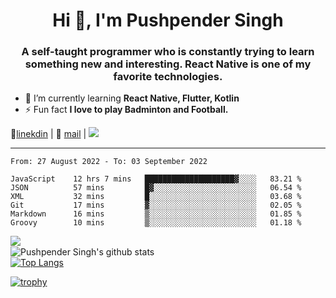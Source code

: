 <h1 align="center">Hi 👋, I'm Pushpender Singh</h1>
<h3 align="center">A self-taught programmer who is constantly trying to learn something new and interesting. React Native is one of my favorite technologies.</h3>

- 🌱 I’m currently learning **React Native, Flutter, Kotlin**
- ⚡ Fun fact **I love to play Badminton and Football.**

👔[linekdin](https://www.linkedin.com/in/pushpender-singh-240061202/) | 📧 [mail](mailto:pushpendersingh@p2devs.com) | ![](https://komarev.com/ghpvc/?username=pushpender-singh-ap&color=blue)


---

<!--START_SECTION:waka-->

```text
From: 27 August 2022 - To: 03 September 2022

JavaScript    12 hrs 7 mins   ████████████████████▓░░░░   83.21 %
JSON          57 mins         █▓░░░░░░░░░░░░░░░░░░░░░░░   06.54 %
XML           32 mins         █░░░░░░░░░░░░░░░░░░░░░░░░   03.68 %
Git           17 mins         ▓░░░░░░░░░░░░░░░░░░░░░░░░   02.05 %
Markdown      16 mins         ▒░░░░░░░░░░░░░░░░░░░░░░░░   01.85 %
Groovy        10 mins         ▒░░░░░░░░░░░░░░░░░░░░░░░░   01.18 %
```

<!--END_SECTION:waka-->

<img align="left" src="https://github-readme-streak-stats.herokuapp.com/?user=pushpender-singh-ap&theme=dark" /></br>
![Pushpender Singh's github stats](https://github-readme-stats.vercel.app/api?username=pushpender-singh-ap&show_icons=true&theme=radical&count_private=true)</br>
[![Top Langs](https://github-readme-stats.vercel.app/api/top-langs/?username=pushpender-singh-ap&theme=radical)](https://github.com/pushpender-singh-ap/github-readme-stats)

[![trophy](https://github-profile-trophy.vercel.app/?username=pushpender-singh-ap&theme=radical)](https://github.com/pushpender-singh-ap/pushpender-singh-ap)
